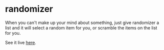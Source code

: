# randomizer
When you can't make up your mind about something, just give randomizer a list and it will select a random item for you, or scramble the items on the list for you.

See it live [here](https://mashruravi.github.io/randomizer).
